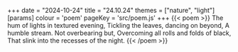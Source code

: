 +++
date = "2024-10-24"
title = "24.10.24"
themes = ["nature", "light"]
[params]
  colour = 'poem'
  pageKey = 'src/poem.js'
+++
{{< poem >}}
The hum of lights in textured evening,
Tickling the leaves, dancing on beyond,
A humble stream. Not overbearing but,
Overcoming all rolls and folds of black,
That slink into the recesses of the night.
{{< /poem >}}